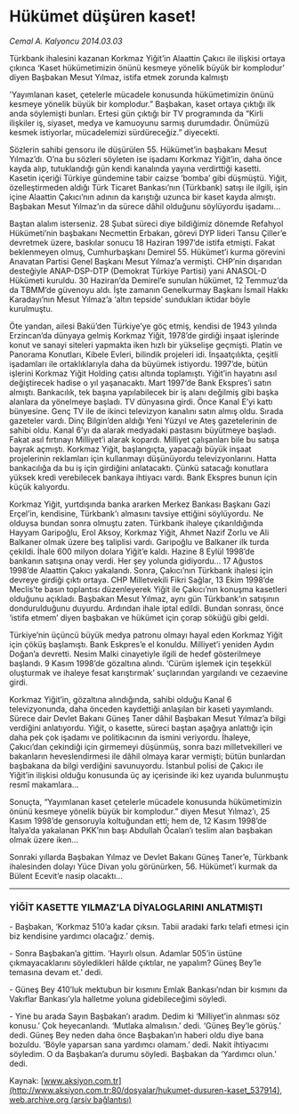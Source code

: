 # Hükümet düşüren kaset!

*Cemal A. Kalyoncu 2014.03.03*

<div class="pNewsDetailMainContent ctx_content" itemprop="articleBody">
 <p>
  Türkbank ihalesini kazanan Korkmaz Yiğit’in Alaattin Çakıcı ile ilişkisi ortaya çıkınca ‘Kaset hükümetimizin önünü kesmeye yönelik büyük bir komplodur’ diyen Başbakan Mesut Yılmaz, istifa etmek zorunda kalmıştı
 </p>
 <p>
  'Yayımlanan kaset, çetelerle mücadele konusunda hükümetimizin önünü kesmeye yönelik büyük bir komplodur.” Başbakan, kaset ortaya çıktığı ilk anda söylemişti bunları. Ertesi gün çıktığı bir TV programında da “Kirli ilişkiler iş, siyaset, medya ve kamuoyunu sarmış durumdadır. Önümüzü kesmek istiyorlar, mücadelemizi sürdüreceğiz.” diyecekti.
 </p>
 <p>
  Sözlerin sahibi gensoru ile düşürülen 55. Hükümet’in başbakanı Mesut Yılmaz’dı. O’na bu sözleri söyleten ise işadamı Korkmaz Yiğit’in, daha önce kayda alıp, tutuklandığı gün kendi kanalında yayına verdirttiği kasetti. Kasetin içeriği Türkiye gündemine tabir caizse ‘bomba’ gibi düşmüştü. Yiğit, özelleştirmeden aldığı Türk Ticaret Bankası’nın (Türkbank) satışı ile ilgili, işin içine Alaattin Çakıcı’nın adının da karıştığı uzunca bir kaset kayda almıştı. Başbakan Mesut Yılmaz’ın da sürece dâhil olduğunu söylüyordu işadamı…
 </p>
 <p>
  Baştan alalım isterseniz. 28 Şubat süreci diye bildiğimiz dönemde Refahyol Hükümeti’nin başbakanı Necmettin Erbakan, görevi DYP lideri Tansu Çiller’e devretmek üzere, baskılar sonucu 18 Haziran 1997’de istifa etmişti. Fakat beklenmeyen olmuş, Cumhurbaşkanı Demirel 55. Hükümet’i kurma görevini Anavatan Partisi Genel Başkanı Mesut Yılmaz’a vermişti. CHP’nin dışarıdan desteğiyle ANAP-DSP-DTP (Demokrat Türkiye Partisi) yani ANASOL-D Hükümeti kuruldu. 30 Haziran’da Demirel’e sunulan hükümet, 12 Temmuz’da da TBMM’de güvenoyu aldı. İşte zamanın Genelkurmay Başkanı İsmail Hakkı Karadayı’nın Mesut Yılmaz’a ‘altın tepside’ sundukları iktidar böyle kurulmuştu.
 </p>
 <p>
  Öte yandan, ailesi Bakü’den Türkiye’ye göç etmiş, kendisi de 1943 yılında Erzincan’da dünyaya gelmiş Korkmaz Yiğit, 1978’de girdiği inşaat işlerinde konut ve sanayi siteleri yapmakta iken hızlı bir yükselişe geçmişti. Platin ve Panorama Konutları, Kibele Evleri, bilindik projeleri idi. İnşaatçılıkta, çeşitli işadamları ile ortaklıklarıyla daha da büyümek istiyordu. 1997’de, bütün işlerini Korkmaz Yiğit Holding çatısı altında toplamıştı. Yiğit’in hayatını asıl değiştirecek hadise o yıl yaşanacaktı. Mart 1997’de Bank Ekspres’i satın almıştı. Bankacılık, tek başına yapılabilecek bir iş alanı değilmiş gibi başka alanlara da yönelmeye başladı. TV dünyasına girdi. Önce Kanal E’yi kattı bünyesine. Genç TV ile de ikinci televizyon kanalını satın almış oldu. Sırada gazeteler vardı. Dinç Bilgin’den aldığı Yeni Yüzyıl ve Ateş gazetelerinin de sahibi oldu. Kanal 6’yı da alarak medyadaki pastasını büyütmeye başladı. Fakat asıl fırtınayı Milliyet’i alarak kopardı. Milliyet çalışanları bile bu satışa bayrak açmıştı. Korkmaz Yiğit, başlangıçta, yapacağı büyük inşaat projelerinin reklamları için kullanmayı düşünüyordu televizyonlarını. Hatta bankacılığa da bu iş için girdiğini anlatacaktı. Çünkü satacağı konutlara yüksek kredi verebilecek bankaya ihtiyacı vardı. Bank Ekspres bunun için küçük kalıyordu.
 </p>
 <p>
  Korkmaz Yiğit, yurtdışında banka ararken Merkez Bankası Başkanı Gazi Erçel’in, kendisine, Türkbank’ı almasını tavsiye ettiğini söylüyordu. Ne olduysa bundan sonra olmuştu zaten. Türkbank ihaleye çıkarıldığında Hayyam Garipoğlu, Erol Aksoy, Korkmaz Yiğit, Ahmet Nazif Zorlu ve Ali Balkaner olmak üzere beş taliplisi vardı. Garipoğlu ve Balkaner ilk turda çekildi. İhale 600 milyon dolara Yiğit’e kaldı. Hazine 8 Eylül 1998’de bankanın satışına onay verdi. Her şey yolunda gidiyordu… 17 Ağustos 1998’de Alaattin Çakıcı yakalandı. Sonra, Çakıcı’nın Türkbank ihalesi için devreye girdiği çıktı ortaya. CHP Milletvekili Fikri Sağlar, 13 Ekim 1998’de Meclis’te basın toplantısı düzenleyerek Yiğit ile Çakıcı’nın konuşma kasetleri olduğunu açıkladı. Başbakan Mesut Yılmaz, aynı gün Türkbank’ın satışının dondurulduğunu duyurdu. Ardından ihale iptal edildi. Bundan sonrası, önce ‘istifa etmem’ diyen başbakan ve hükümet için çorap söküğü gibi geldi.
 </p>
 <p>
  Türkiye’nin üçüncü büyük medya patronu olmayı hayal eden Korkmaz Yiğit için çöküş başlamıştı. Bank Eskpres’e el konuldu. Milliyet’i yeniden Aydın Doğan’a devretti. Nesim Malki cinayetiyle ilgili de hedef gösterilmeye başlandı. 9 Kasım 1998’de gözaltına alındı. ‘Cürüm işlemek için teşekkül oluşturmak ve ihaleye fesat karıştırmak’ suçlarından yargılandı ve cezaevine girdi.
 </p>
 <p>
  Korkmaz Yiğit’in, gözaltına alındığında, sahibi olduğu Kanal 6 televizyonunda, daha önceden kaydettiği anlaşılan bir kaseti yayımlandı. Sürece dair Devlet Bakanı Güneş Taner dâhil Başbakan Mesut Yılmaz’a bilgi verdiğini anlatıyordu. Yiğit, o kasette, süreci baştan aşağıya anlattığı için daha pek çok işadamı ve politikacının da ismini veriyordu. İhaleye, Çakıcı’dan çekindiği için girmemeyi düşünmüş, sonra bazı milletvekilleri ve bakanların heveslendirmesi ile dâhil olmaya karar vermişti; bütün bunlardan başbakana da bilgi verdiğini savunuyordu. İstanbul polisi de Çakıcı ile Yiğit’in ilişkisi olduğu konusunda üç ay içerisinde iki kez uyarıda bulunmuştu resmî makamlara…
 </p>
 <p>
  Sonuçta, “Yayımlanan kaset çetelerle mücadele konusunda hükümetimizin önünü kesmeye yönelik büyük bir komplodur.” diyen Mesut Yılmaz’ı, 25 Kasım 1998’de gensoruyla koltuğundan etti; hem de, 12 Kasım 1998’de İtalya’da yakalanan PKK’nın başı Abdullah Öcalan’ı teslim alan başbakan olmak üzere iken…
 </p>
 <p>
  Sonraki yıllarda Başbakan Yılmaz ve Devlet Bakanı Güneş Taner’e, Türkbank ihalesinden dolayı Yüce Divan yolu görünürken, 56. Hükümet’i kurmak da Bülent Ecevit’e nasip olacaktı…
 </p>
 <hr/>
 <h3>
  <span>
   YİĞİT KASETTE YILMAZ’LA DİYALOGLARINI ANLATMIŞTI
  </span>
 </h3>
 <p>
  - Başbakan, ‘Korkmaz 510’a kadar çıksın. Tabii aradaki farkı telafi etmesi için biz kendisine yardımcı olacağız.’ demiş.
 </p>
 <p>
  - Sonra Başbakan’a gittim. ‘Hayırlı olsun. Adamlar 505’in üstüne çıkmayacaklarını söyledikleri hâlde çıktılar, ne yapalım? Güneş Bey’le temasına devam et.’ dedi.
 </p>
 <p>
  - Güneş Bey 410’luk mektubun bir kısmını Emlak Bankası’ndan bir kısmını da Vakıflar Bankası’yla halletme yoluna gidebileceğimi söyledi.
 </p>
 <p>
  - Yine bu arada Sayın Başbakan’ı aradım. Dedim ki ‘Milliyet’in alınması söz konusu.’ Çok heyecanlandı. ‘Mutlaka almalısın.’ dedi. ‘Güneş Bey’le görüş.’ dedi. Güneş Bey neden daha önce Başbakan’ın haberi oldu diye bana bozuldu. ‘Böyle yaparsan sana yardımcı olamam.’ dedi. Nakit ihtiyacımı söyledim. O da Başbakan’a durumu söyledi. Başbakan da ‘Yardımcı olun.’ dedi.
 </p>
</div>


Kaynak: [www.aksiyon.com.tr](http://www.aksiyon.com.tr:80/dosyalar/hukumet-dusuren-kaset_537914), [web.archive.org (arşiv bağlantısı)](http://web.archive.org/web/20160304085025/http://www.aksiyon.com.tr:80/dosyalar/hukumet-dusuren-kaset_537914)
